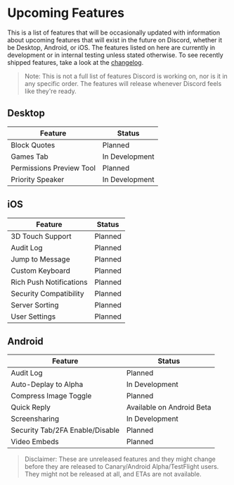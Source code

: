 <!-- TITLE: Upcoming Features -->
<!-- SUBTITLE: A quick summary of Upcoming Features -->

# Upcoming Features
This is a list of features that will be occasionally updated with information about upcoming features that will exist in the future on Discord, whether it be Desktop, Android, or iOS. The features listed on here are currently in development or in internal testing unless stated otherwise. To see recently shipped features, take a look at the [changelog](/changelog).

> Note: This is not a full list of features Discord is working on, nor is it in any specific order. The features will release whenever Discord feels like they're ready.

## Desktop

| Feature |	Status |
|---------|---------|
| Block Quotes | Planned |
| Games Tab | In Development |
| Permissions Preview Tool | Planned |
| Priority Speaker | In Development |

## iOS
| Feature | Status	|
|---------|---------|
| 3D Touch Support | Planned |
| Audit Log | Planned |
| Jump to Message | Planned |
| Custom Keyboard | Planned |
| Rich Push Notifications | Planned |
| Security Compatibility | Planned |
| Server Sorting | Planned |
| User Settings | Planned |

## Android
| Feature | Status |
|---------|--------|
| Audit Log | Planned |
| Auto-Deplay to Alpha | In Development |
| Compress Image Toggle | Planned |
| Quick Reply | Available on Android Beta |
| Screensharing | In Development |
| Security Tab/2FA Enable/Disable | Planned |
| Video Embeds | Planned |

> Disclaimer: These are unreleased features and they might change before they are released to Canary/Android Alpha/TestFlight users. They might not be released at all, and ETAs are not available.
